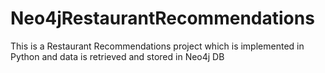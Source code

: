 # Neo4jRestaurantRecommendations
This is a Restaurant Recommendations project which is implemented in Python and data is retrieved and stored in Neo4j DB
